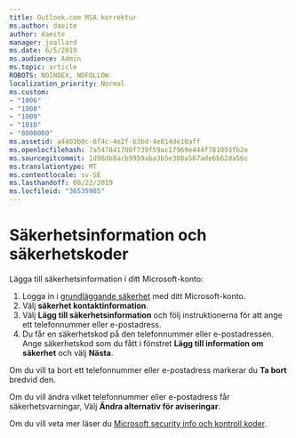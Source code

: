 ```yaml
---
title: Outlook.com MSA korrektur
ms.author: daeite
author: daeite
manager: joallard
ms.date: 6/5/2019
ms.audience: Admin
ms.topic: article
ROBOTS: NOINDEX, NOFOLLOW
localization_priority: Normal
ms.custom:
- "1006"
- "1008"
- "1009"
- "1010"
- "8000060"
ms.assetid: a4403b0c-6f4c-4e2f-b3bd-4e814de10aff
ms.openlocfilehash: 7a547841700f739f59ac17969e444f781093fb2e
ms.sourcegitcommit: 1d98db8acb9959aba3b5e308a567ade6b62da56c
ms.translationtype: MT
ms.contentlocale: sv-SE
ms.lasthandoff: 08/22/2019
ms.locfileid: "36535985"
---
```

# <a name="security-info-and-security-codes"></a>Säkerhetsinformation och säkerhetskoder

Lägga till säkerhetsinformation i ditt Microsoft-konto:

1. Logga in i [grundläggande säkerhet](https://account.microsoft.com/security) med ditt Microsoft-konto.
1. Välj **säkerhet kontaktinformation**.
1. Välj **Lägg till säkerhetsinformation** och följ instruktionerna för att ange ett telefonnummer eller e-postadress.
1. Du får en säkerhetskod på den telefonnummer eller e-postadressen. Ange säkerhetskod som du fått i fönstret **Lägg till information om säkerhet** och välj **Nästa**.

Om du vill ta bort ett telefonnummer eller e-postadress markerar du **Ta bort** bredvid den.

Om du vill ändra vilket telefonnummer eller e-postadress får säkerhetsvarningar, Välj **Ändra alternativ för aviseringar**.

Om du vill veta mer läser du [Microsoft security info och kontroll koder](https://support.microsoft.com/help/12428/).